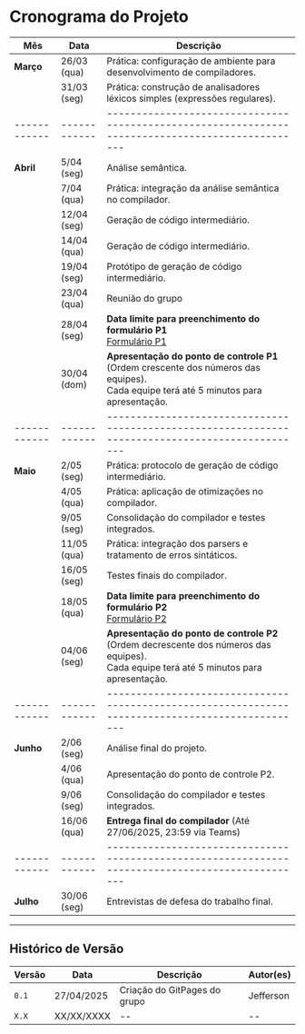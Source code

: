# Cronograma do Projeto 

| **Mês**    | **Data**   | **Descrição**                                                                                  |
|------------|------------|------------------------------------------------------------------------------------------------|
|       **Março**     | 26/03 (qua)  | Prática: configuração de ambiente para desenvolvimento de compiladores.                        |
|            | 31/03 (seg)  | Prática: construção de analisadores léxicos simples (expressões regulares).                    |
|------------|------------|------------------------------------------------------------------------------------------------|
| **Abril**  | 5/04 (seg)   | Análise semântica.                                                                            |
|            | 7/04 (qua)   | Prática: integração da análise semântica no compilador.                                        |
|            | 12/04 (seg)  | Geração de código intermediário.                                                              |
|            | 14/04 (qua)  | Geração de código intermediário.                                                              |
|            | 19/04 (seg)  | Protótipo de geração de código intermediário.                                                  |
|            | 23/04 (qua)  | Reunião do grupo                                                |
|            | 28/04 (seg)  | **Data limite para preenchimento do formulário P1** <br> [Formulário P1](https://forms.office.com/r/MyKh4HiAAu) |
|            | 30/04 (dom)  | **Apresentação do ponto de controle P1** (Ordem crescente dos números das equipes). <br> Cada equipe terá até 5 minutos para apresentação. |
|------------|------------|------------------------------------------------------------------------------------------------|
| **Maio**   | 2/05 (seg)   | Prática: protocolo de geração de código intermediário.                                         |
|            | 4/05 (qua)   | Prática: aplicação de otimizações no compilador.                                                |
|            | 9/05 (seg)   | Consolidação do compilador e testes integrados.                                                |
|            | 11/05 (qua)  | Prática: integração dos parsers e tratamento de erros sintáticos.                             |
|            | 16/05 (seg)  | Testes finais do compilador.                                                                   |
|            | 18/05 (qua)  | **Data limite para preenchimento do formulário P2** <br> [Formulário P2](https://forms.office.com/r/gNG6Eb7e71) |
|            | 04/06 (seg)  | **Apresentação do ponto de controle P2** (Ordem decrescente dos números das equipes). <br> Cada equipe terá até 5 minutos para apresentação. |
|------------|------------|------------------------------------------------------------------------------------------------|
| **Junho**  | 2/06 (seg)   | Análise final do projeto.                                                                      |
|            | 4/06 (qua)   | Apresentação do ponto de controle P2.                                                          |
|            | 9/06 (seg)   | Consolidação do compilador e testes integrados.                                                |
|            | 16/06 (qua)  | **Entrega final do compilador** (Até 27/06/2025, 23:59 via Teams)                             |
|------------|------------|------------------------------------------------------------------------------------------------|
| **Julho**  | 30/06 (seg)  | Entrevistas de defesa do trabalho final.                                                      |
---

## Histórico de Versão

| Versão | Data          | Descrição                          | Autor(es)     |
| ------ | ------------- | ---------------------------------- | ------------- |
| `0.1`  |  27/04/2025 |  Criação do GitPages do grupo | Jefferson |
| `X.X`  |  XX/XX/XXXX |  -- | -- |
